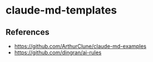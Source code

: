 # claude-md-templates

## References 
* https://github.com/ArthurClune/claude-md-examples 
* https://github.com/dingran/ai-rules 

